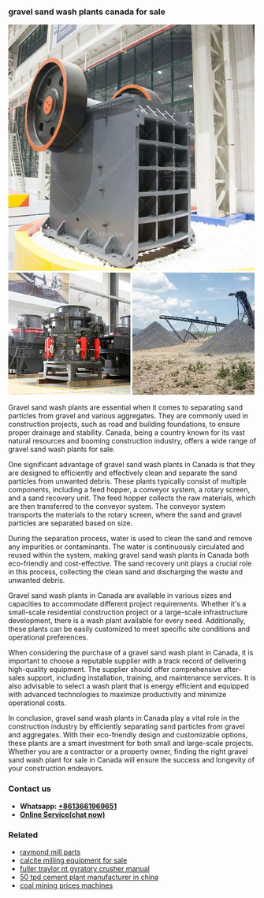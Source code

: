 <h3>gravel sand wash plants canada for sale</h3><img src='1706768208.jpg' alt=''><p>Gravel sand wash plants are essential when it comes to separating sand particles from gravel and various aggregates. They are commonly used in construction projects, such as road and building foundations, to ensure proper drainage and stability. Canada, being a country known for its vast natural resources and booming construction industry, offers a wide range of gravel sand wash plants for sale.</p><p>One significant advantage of gravel sand wash plants in Canada is that they are designed to efficiently and effectively clean and separate the sand particles from unwanted debris. These plants typically consist of multiple components, including a feed hopper, a conveyor system, a rotary screen, and a sand recovery unit. The feed hopper collects the raw materials, which are then transferred to the conveyor system. The conveyor system transports the materials to the rotary screen, where the sand and gravel particles are separated based on size.</p><p>During the separation process, water is used to clean the sand and remove any impurities or contaminants. The water is continuously circulated and reused within the system, making gravel sand wash plants in Canada both eco-friendly and cost-effective. The sand recovery unit plays a crucial role in this process, collecting the clean sand and discharging the waste and unwanted debris.</p><p>Gravel sand wash plants in Canada are available in various sizes and capacities to accommodate different project requirements. Whether it's a small-scale residential construction project or a large-scale infrastructure development, there is a wash plant available for every need. Additionally, these plants can be easily customized to meet specific site conditions and operational preferences.</p><p>When considering the purchase of a gravel sand wash plant in Canada, it is important to choose a reputable supplier with a track record of delivering high-quality equipment. The supplier should offer comprehensive after-sales support, including installation, training, and maintenance services. It is also advisable to select a wash plant that is energy efficient and equipped with advanced technologies to maximize productivity and minimize operational costs.</p><p>In conclusion, gravel sand wash plants in Canada play a vital role in the construction industry by efficiently separating sand particles from gravel and aggregates. With their eco-friendly design and customizable options, these plants are a smart investment for both small and large-scale projects. Whether you are a contractor or a property owner, finding the right gravel sand wash plant for sale in Canada will ensure the success and longevity of your construction endeavors.</p><h3>Contact us</h3><ul><li><strong>Whatsapp:&nbsp;<a href="https://wa.me/8613661969651">+8613661969651</a></strong></li><li><a href="https://swt.shibang-china.com/?git&amp;zhl&amp;gravel sand wash plants canada for sale"><strong>Online Service(chat now)</strong></a></li></ul><h3>Related</h3><ul><li><a href='raymond mill parts.md'>raymond mill parts</a></li><li><a href='calcite milling equipment for sale.md'>calcite milling equipment for sale</a></li><li><a href='fuller traylor nt gyratory crusher manual.md'>fuller traylor nt gyratory crusher manual</a></li><li><a href='50 tpd cement plant manufacturer in china.md'>50 tpd cement plant manufacturer in china</a></li><li><a href='coal mining prices machines.md'>coal mining prices machines</a></li></ul>
